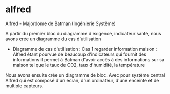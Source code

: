 # alfred
Alfred - Majordome de Batman (Ingénierie Système)

A partir du premier bloc du diagramme d'exigence, indicateur santé, nous avons crée un diagramme du cas d'utilisation
 - Diagramme de cas d'utilisation : 
  Cas 1 regarder information maison : Alfred étant pourvue de beaucoup d'indicateurs qui fournit des informations il permet à Batman      d'avoir accès à des informations sur sa maison tel que le taux de CO2, taux d'humidité, la température

Nous avons ensuite crée un diagramme de bloc. Avec pour système central Alfred qui est composé d'un écran, d'un ordinateur, d'une enceinte et de multiple capteurs.
